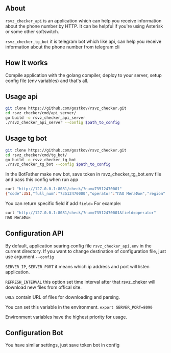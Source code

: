 ## About
`rsvz_checker_api` is an application which can help you receive information about the phone number by HTTP.
It can be helpful if you're using Asterisk or some other softswitch.

`rsvz_checker_tg_bot` it is telegram bot which like api, can help you receive information about the phone number from telegram cli


## How it works
Compile application with the golang compiler, deploy to your server, setup config file (env variables) and that's all.

## Usage api
```bash
git clone https://github.com/gostkov/rsvz_checker.git
cd rsvz_checker/cmd/api_server/
go build -o rsvz_checker_api_server
./rsvz_checker_api_server --config $path_to_config
```

## Usage tg bot
```bash
git clone https://github.com/gostkov/rsvz_checker.git
cd rsvz_checker/cmd/tg_bot/
go build -o rsvz_checker_tg_bot
./rsvz_checker_tg_bot --config $path_to_config
```

In the BotFather make new bot, save token in rsvz_checker_tg_bot.env file and pass this config when run app

```bash
curl "http://127.0.0.1:8081/check/?num=73512470001"
{"code":351,"full_num":"73512470000","operator":"ПАО МегаФон","region":"г. Челябинск|Челябинская обл."}
```

You can return specific field if add `field=`
For example:
```bash
curl "http://127.0.0.1:8081/check/?num=73512470001&field=operator"
ПАО МегаФон
```

## Configuration API
By default, application searing config file `rsvz_checker_api.env` in the current directory.
If you want to change destination of configuration file, just use argument `--config`

`SERVER_IP`, `SERVER_PORT` it means which ip address and port will listen application.

`REFRESH_INTERVAL` this option set time interval after that rsvz_cheker will download new files from offical site.

`URLS` contain URL of files for downloading and parsing.

You can set this variable in the environment.
`export SERVER_PORT=8090`

Environment variables have the highest priority for usage.

## Configuration Bot
You have similar settings, just save token bot in config